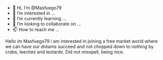 - 👋 Hi, I’m @Masfuego79
- 👀 I’m interested in ...
- 🌱 I’m currently learning ...
- 💞️ I’m looking to collaborate on ...
- 📫 How to reach me ...

<!---
Masfuego79/Masfuego79 is a ✨ special ✨ repository because its `README.md` (this file) appears on your GitHub profile.
You can click the Preview link to take a look at your changes.
--->
Hello im Masfuego79 i am interested in joining a free market world where we can have our dreams succeed and not chopped down to nothing by crabs, leeches and leotards. Did not misspell, being nice. 
